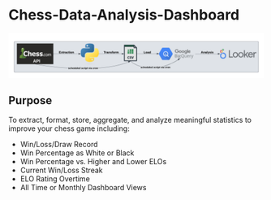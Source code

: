 # Chess-Data-Analysis-Dashboard
![alt text](https://github.com/jackcompton94/Chess-Data-Analysis-Dashboard/blob/main/ChessDashboardDiagram.png)

## Purpose
To extract, format, store, aggregate, and analyze meaningful statistics to improve your chess game including:
* Win/Loss/Draw Record
* Win Percentage as White or Black
* Win Percentage vs. Higher and Lower ELOs
* Current Win/Loss Streak
* ELO Rating Overtime
* All Time or Monthly Dashboard Views
